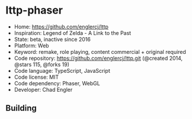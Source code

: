 # lttp-phaser

- Home: https://github.com/englercj/lttp
- Inspiration: Legend of Zelda - A Link to the Past
- State: beta, inactive since 2016
- Platform: Web
- Keyword: remake, role playing, content commercial + original required
- Code repository: https://github.com/englercj/lttp.git (@created 2014, @stars 115, @forks 19)
- Code language: TypeScript, JavaScript
- Code license: MIT
- Code dependency: Phaser, WebGL
- Developer: Chad Engler

## Building
